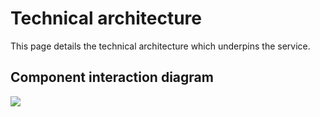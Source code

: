 # Technical architecture

This page details the technical architecture which underpins the service.

## Component interaction diagram
![](images/small-grants-architecture.png)